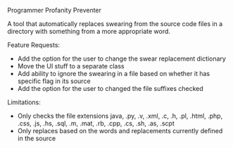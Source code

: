 Programmer Profanity Preventer

A tool that automatically replaces swearing from the source code files in a directory with something from a more appropriate word.

Feature Requests:

* Add the option for the user to change the swear replacement dictionary
* Move the UI stuff to a separate class
* Add ability to ignore the swearing in a file based on whether it has specific flag in its source
* Add the option for the user to changed the file suffixes checked

Limitations:

* Only checks the file extensions java, .py, .v, .xml, .c, .h, .pl, .html, .php, .css, .js, .hs, .sql, .m, .mat, .rb, .cpp, .cs, .sh, .as, .scpt
* Only replaces based on the words and replacements currently defined in the source
